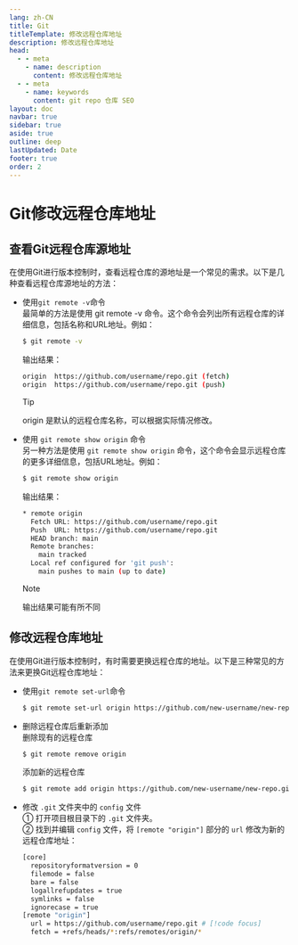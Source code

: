 ```yaml
---
lang: zh-CN
title: Git
titleTemplate: 修改远程仓库地址
description: 修改远程仓库地址
head:
  - - meta
    - name: description
      content: 修改远程仓库地址
  - - meta
    - name: keywords
      content: git repo 仓库 SEO
layout: doc
navbar: true
sidebar: true
aside: true
outline: deep
lastUpdated: Date
footer: true
order: 2
---
```

# Git修改远程仓库地址

## 查看Git远程仓库源地址

在使用Git进行版本控制时，查看远程仓库的源地址是一个常见的需求。以下是几种查看远程仓库源地址的方法：
- 使用`git remote -v`命令<br>
  最简单的方法是使用 git remote -v 命令。这个命令会列出所有远程仓库的详细信息，包括名称和URL地址。例如：
  ```sh
  $ git remote -v
  ```

  输出结果：
  ```sh
  origin  https://github.com/username/repo.git (fetch)
  origin  https://github.com/username/repo.git (push)
  ```
  > [!TIP]
  > origin 是默认的远程仓库名称，可以根据实际情况修改。


- 使用 `git remote show origin` 命令<br>
  另一种方法是使用 `git remote show origin` 命令，这个命令会显示远程仓库的更多详细信息，包括URL地址。例如：
  ```sh
  $ git remote show origin
  ```

  输出结果：
  ```sh
  * remote origin
    Fetch URL: https://github.com/username/repo.git
    Push  URL: https://github.com/username/repo.git
    HEAD branch: main
    Remote branches:
      main tracked
    Local ref configured for 'git push':
      main pushes to main (up to date)
  ```
  > [!NOTE]
  > 输出结果可能有所不同

## 修改远程仓库地址
在使用Git进行版本控制时，有时需要更换远程仓库的地址。以下是三种常见的方法来更换Git远程仓库地址：
- 使用`git remote set-url`命令<br>
  ```sh
  $ git remote set-url origin https://github.com/new-username/new-repo.git # 新地址
  ```

- 删除远程仓库后重新添加<br>
  删除现有的远程仓库
  ```sh
  $ git remote remove origin
  ```

  添加新的远程仓库
  ```sh
  $ git remote add origin https://github.com/new-username/new-repo.git # 新地址
  ```

- 修改 `.git` 文件夹中的 `config` 文件<br>
  ① 打开项目根目录下的 `.git` 文件夹。<br>
  ② 找到并编辑 `config` 文件，将 `[remote "origin"]` 部分的 `url` 修改为新的远程仓库地址：
  ```sh
  [core]
    repositoryformatversion = 0
    filemode = false
    bare = false
    logallrefupdates = true
    symlinks = false
    ignorecase = true
  [remote "origin"]
    url = https://github.com/username/repo.git # [!code focus]
    fetch = +refs/heads/*:refs/remotes/origin/*
  ```
     